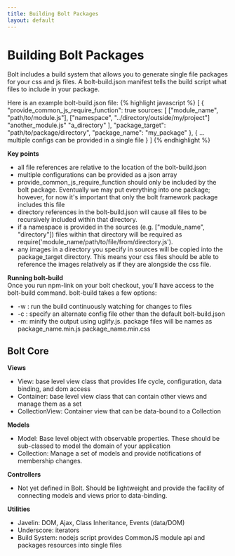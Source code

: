 ```yaml
---
title: Building Bolt Packages
layout: default
---
```


<h1>Building Bolt Packages</h1>
Bolt includes a build system that allows you to generate single file packages for your css and js files. A bolt-build.json manifest tells the build script what files to include in your package.

Here is an example bolt-build.json file:
{% highlight javascript %}
[
  {
    "provide_common_js_require_function": true
    sources: [
      ["module_name", "path/to/module.js"],
      ["namespace", "../directory/outside/my/project"]
      "another_module.js"
      "a_directory"
    ],
    "package_target": "path/to/package/directory",
    "package_name": "my_package"
  },
  {
    ...
    multiple configs can be provided in a single file
  }
]
{% endhighlight %}

<b>Key points</b>
<ul>
  <li>all file references are relative to the location of the bolt-build.json</li>
  <li>multiple configurations can be provided as a json array</li>
  <li>provide_common_js_require_function should only be included by the bolt package. Eventually we may put everything into one package; however, for now it's important that only the bolt framework package includes this file</li>
  <li>directory references in the bolt-build.json will cause all files to be recursively included within that directory.</li>
  <li>if a namespace is provided in the sources (e.g. ["module_name", "directory"]) files within that directory will be required as require('module_name/path/to/file/from/directory.js').</li>
  <li>any images in a directory you specify in sources will be copied into the package_target directory. This means your css files should be able to reference the images relatively as if they are alongside the css file.</li>
</ul>

<b>Running bolt-build</b><br/>
Once you run npm-link on your bolt checkout, you'll have access to the bolt-build command. bolt-build takes a few options:
<ul>
  <li> -w : run the build continuously watching for changes to files</li>
  <li> -c : specify an alternate config file other than the default bolt-build.json</li>
  <li> -m: minify the output using uglify.js. package files will be names as package_name.min.js package_name.min.css</li>
</ul>

<h2>Bolt Core</h2>

<b>Views</b>

<ul>
  <li>View: base level view class that provides life cycle, configuration, data binding, and dom access</li>
  <li>Container: base level view class that can contain other views and manage them as a set </li>
  <li>CollectionView: Container view that can be data-bound to a Collection</li>
</ul>

<b>Models</b>
<ul>
  <li>Model: Base level object with observable properties. These should be sub-classed to model the domain of your application</li>
  <li>Collection: Manage a set of models and provide notifications of membership changes.</li>
</ul>

<b>Controllers</b>
<ul>
  <li>Not yet defined in Bolt. Should be lightweight and provide the facility of connecting models and views prior to data-binding.</li>
</ul>

<b>Utilities</b>
<ul>
  <li>Javelin: DOM, Ajax, Class Inheritance, Events (data/DOM) </li>
  <li>Underscore: iterators</li>
  <li>Build System: nodejs script provides CommonJS module api and packages resources into single files</li>
</ul>

